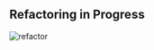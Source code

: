 ## Refactoring in Progress

![refactor](https://media.giphy.com/media/322W3VduHG5elXisAh/source.gif)
